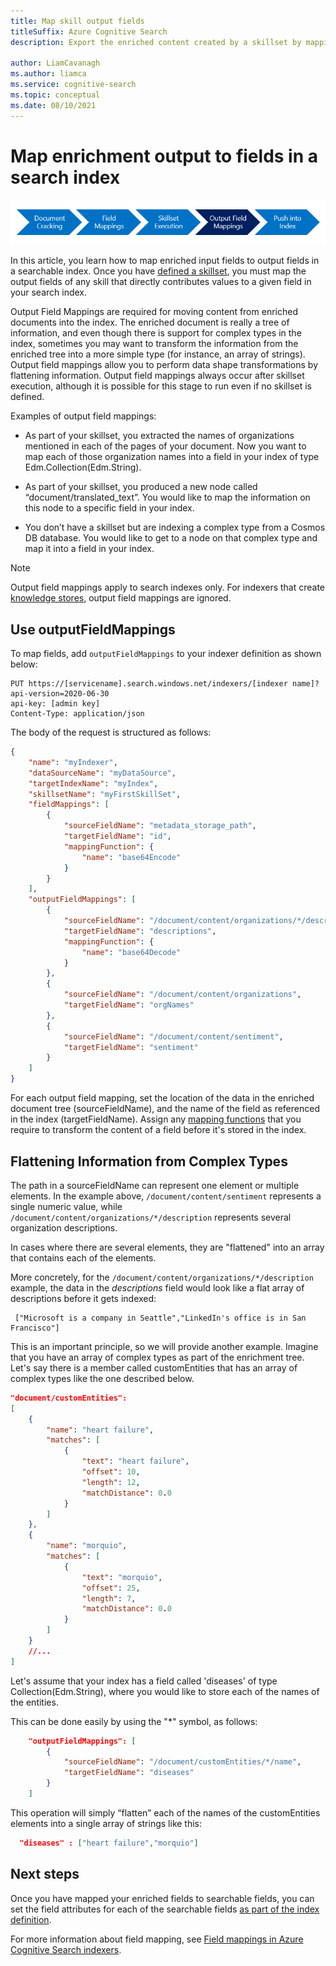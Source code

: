 ```yaml
---
title: Map skill output fields
titleSuffix: Azure Cognitive Search
description: Export the enriched content created by a skillset by mapping its output fields to fields in a search index.

author: LiamCavanagh
ms.author: liamca
ms.service: cognitive-search
ms.topic: conceptual
ms.date: 08/10/2021
---
```


# Map enrichment output to fields in a search index

![Indexer Stages](./media/cognitive-search-output-field-mapping/indexer-stages-output-field-mapping.png "indexer stages")

In this article, you learn how to map enriched input fields to output fields in a searchable index. Once you have [defined a skillset](cognitive-search-defining-skillset.md), you must map the output fields of any skill that directly contributes values to a given field in your search index.

Output Field Mappings are required for moving content from enriched documents into the index.  The enriched document is really a tree of information, and even though there is support for complex types in the index, sometimes you may want to transform the information from the enriched tree into a more simple type (for instance, an array of strings). Output field mappings allow you to perform data shape transformations by flattening information. Output field mappings always occur after skillset execution, although it is possible for this stage to run even if no skillset is defined.

Examples of output field mappings:

* As part of your skillset, you extracted the names of organizations mentioned in each of the pages of your document. Now you want to map each of those organization names into a field in your index of type Edm.Collection(Edm.String).

* As part of your skillset, you produced a new node called “document/translated_text”. You would like to map the information on this node to a specific field in your index.

* You don’t have a skillset but are indexing a complex type from a Cosmos DB database. You would like to get to a node on that complex type and map it into a field in your index.

> [!NOTE]
> Output field mappings apply to search indexes only. For indexers that create [knowledge stores](knowledge-store-concept-intro.md), output field mappings are ignored.

## Use outputFieldMappings

To map fields, add `outputFieldMappings` to your indexer definition as shown below:

```http
PUT https://[servicename].search.windows.net/indexers/[indexer name]?api-version=2020-06-30
api-key: [admin key]
Content-Type: application/json
```

The body of the request is structured as follows:

```json
{
    "name": "myIndexer",
    "dataSourceName": "myDataSource",
    "targetIndexName": "myIndex",
    "skillsetName": "myFirstSkillSet",
    "fieldMappings": [
        {
            "sourceFieldName": "metadata_storage_path",
            "targetFieldName": "id",
            "mappingFunction": {
                "name": "base64Encode"
            }
        }
    ],
    "outputFieldMappings": [
        {
            "sourceFieldName": "/document/content/organizations/*/description",
            "targetFieldName": "descriptions",
            "mappingFunction": {
                "name": "base64Decode"
            }
        },
        {
            "sourceFieldName": "/document/content/organizations",
            "targetFieldName": "orgNames"
        },
        {
            "sourceFieldName": "/document/content/sentiment",
            "targetFieldName": "sentiment"
        }
    ]
}
```

For each output field mapping, set the location of the data in the enriched document tree (sourceFieldName), and the name of the field as referenced in the index (targetFieldName). Assign any [mapping functions](search-indexer-field-mappings.md#field-mapping-functions) that you require to transform the content of a field before it's stored in the index.

## Flattening Information from Complex Types 

The path in a sourceFieldName can represent one element or multiple elements. In the example above, ```/document/content/sentiment``` represents a single numeric value, while ```/document/content/organizations/*/description``` represents several organization descriptions. 

In cases where there are several elements, they are "flattened" into an array that contains each of the elements. 

More concretely, for the ```/document/content/organizations/*/description``` example, the data in the *descriptions* field would look like a flat array of descriptions before it gets indexed:

```
 ["Microsoft is a company in Seattle","LinkedIn's office is in San Francisco"]
```

This is an important principle, so we will provide another example. Imagine that you have an array of complex types as part of the enrichment tree. Let's say there is a member called customEntities that has an array of complex types like the one described below.

```json
"document/customEntities": 
[
    {
        "name": "heart failure",
        "matches": [
            {
                "text": "heart failure",
                "offset": 10,
                "length": 12,
                "matchDistance": 0.0
            }
        ]
    },
    {
        "name": "morquio",
        "matches": [
            {
                "text": "morquio",
                "offset": 25,
                "length": 7,
                "matchDistance": 0.0
            }
        ]
    }
    //...
]
```

Let's assume that your index has a field called 'diseases' of type Collection(Edm.String), where you would like to store each of the names of the entities. 

This can be done easily by using the "\*" symbol, as follows:

```json
    "outputFieldMappings": [
        {
            "sourceFieldName": "/document/customEntities/*/name",
            "targetFieldName": "diseases"
        }
    ]
```

This operation will simply “flatten” each of the names of the customEntities elements into a single array of strings like this:

```json
  "diseases" : ["heart failure","morquio"]
```

## Next steps
Once you have mapped your enriched fields to searchable fields, you can set the field attributes for each of the searchable fields [as part of the index definition](search-what-is-an-index.md).

For more information about field mapping, see [Field mappings in Azure Cognitive Search indexers](search-indexer-field-mappings.md).